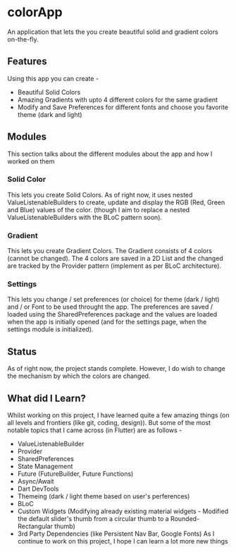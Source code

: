 # colorApp

An application that lets the you create beautiful solid and gradient colors on-the-fly.

## Features
Using this app you can create -
- Beautiful Solid Colors 
- Amazing Gradients with upto 4 different colors for the same gradient
- Modify and Save Preferences for different fonts and choose you favorite theme (dark and light)

## Modules
This section talks about the different modules about the app and how I worked on them

 ### Solid Color
 This lets you create Solid Colors.
 As of right now, it uses nested ValueListenableBuilders to create, update and display the RGB (Red, Green and Blue) values of the color. (though I aim to replace a nested ValueListenableBuilders with the BLoC pattern soon).
 
 ### Gradient
 This lets you create Gradient Colors. 
 The Gradient consists of 4 colors (cannot be changed). The 4 colors are saved in a 2D List and the changed are tracked by the Provider pattern (implement as per BLoC architecture).
 
 ### Settings
 This lets you change / set preferences (or choice) for theme (dark / light) and / or Font to be used throught the app.
 The preferences are saved / loaded using the SharedPreferences package and the values are loaded when the app is initially opened (and for the settings page, when the settings module is initialized).
 
 ## Status
 As of right now, the project stands complete. However, I do wish to change the mechanism by which the colors are changed.
 
 ## What did I Learn?
 Whilst working on this project, I have learned quite a few amazing things (on all levels and frontiers (like git, coding, design)). But some of the most notable topics that I came across (in Flutter) are as follows -
 - ValueListenableBuilder
 - Provider
 - SharedPreferences
 - State Management
 - Future (FutureBuilder, Future Functions)
 - Async/Await
 - Dart DevTools
 - Themeing (dark / light theme based on user's perferences)
 - BLoC
 - Custom Widgets (Modifying already existing material widgets - Modified the default slider's thumb from a circular thumb to a Rounded-Rectangular thumb)
 - 3rd Party Dependencies (like Persistent Nav Bar, Google Fonts)
 As I continue to work on this project, I hope I can learn a lot more new things
